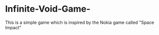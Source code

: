# Infinite-Void-Game-
This is a simple game which is inspired by the Nokia game called "Space Impact"

